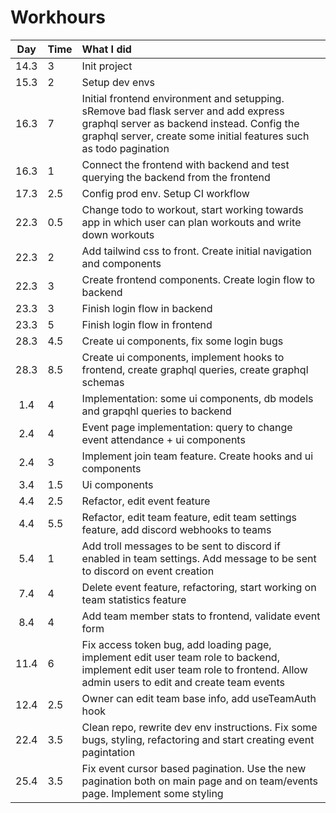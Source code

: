 # Workhours

| Day  | Time  | What I did                                                                                                                                                                                              |
| :--: | :---- | :------------------------------------------------------------------------------------------------------------------------------------------------------------------------------------------------------ |
| 14.3 | 3     | Init project                                                                                                                                                                                            |
| 15.3 | 2     | Setup dev envs                                                                                                                                                                                          |
| 16.3 | 7     | Initial frontend environment and setupping. sRemove bad flask server and add express graphql server as backend instead. Config the graphql server, create some initial features such as todo pagination |
| 16.3 | 1     | Connect the frontend with backend and test querying the backend from the frontend                                                                                                                       |
| 17.3 | 2.5   | Config prod env. Setup CI workflow                                                                                                                                                                      |
| 22.3 | 0.5   | Change todo to workout, start working towards app in which user can plan workouts and write down workouts                                                                                               |
| 22.3 | 2     | Add tailwind css to front. Create initial navigation and components                                                                                                                                     |
| 22.3 | 3     | Create frontend components. Create login flow to backend                                                                                                                                                |
| 23.3 | 3     | Finish login flow in backend                                                                                                                                                                            |
| 23.3 | 5     | Finish login flow in frontend                                                                                                                                                                           |
| 28.3 | 4.5   | Create ui components, fix some login bugs                                                                                                                                                               |
| 28.3 | 8.5   | Create ui components, implement hooks to frontend, create graphql queries, create graphql schemas                                                                                                       |
| 1.4  | 4     | Implementation: some ui components, db models and grapqhl queries to backend                                                                                                                            |
| 2.4  | 4     | Event page implementation: query to change event attendance + ui components                                                                                                                             |
| 2.4  | 3     | Implement join team feature. Create hooks and ui components                                                                                                                                             |
| 3.4  | 1.5   | Ui components                                                                                                                                                                                           |
| 4.4  | 2.5   | Refactor, edit event feature                                                                                                                                                                            |
| 4.4  | 5.5   | Refactor, edit team feature, edit team settings feature, add discord webhooks to teams                                                                                                                  |
| 5.4  | 1     | Add troll messages to be sent to discord if enabled in team settings. Add message to be sent to discord on event creation                                                                               |
| 7.4  | 4     | Delete event feature, refactoring, start working on team statistics feature                                                                                                                             |
| 8.4  | 4     | Add team member stats to frontend, validate event form                                                                                                                                                  |
| 11.4 | 6     | Fix access token bug, add loading page, implement edit user team role to backend, implement edit user team role to frontend. Allow admin users to edit and create team events                           |
| 12.4 | 2.5 | Owner can edit team base info, add useTeamAuth hook                                                                                                                                                     |
| 22.4 | 3.5 | Clean repo, rewrite dev env instructions. Fix some bugs, styling, refactoring and start creating event pagintation |
| 25.4 | 3.5 | Fix event cursor based pagination. Use the new pagination both on main page and on team/events page. Implement some styling |